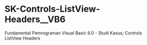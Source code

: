 # SK-Controls-ListView-Headers__VB6
Fundamental Pemrograman Visual Basic 6.0 - Studi Kasus; Controls ListView Headers
